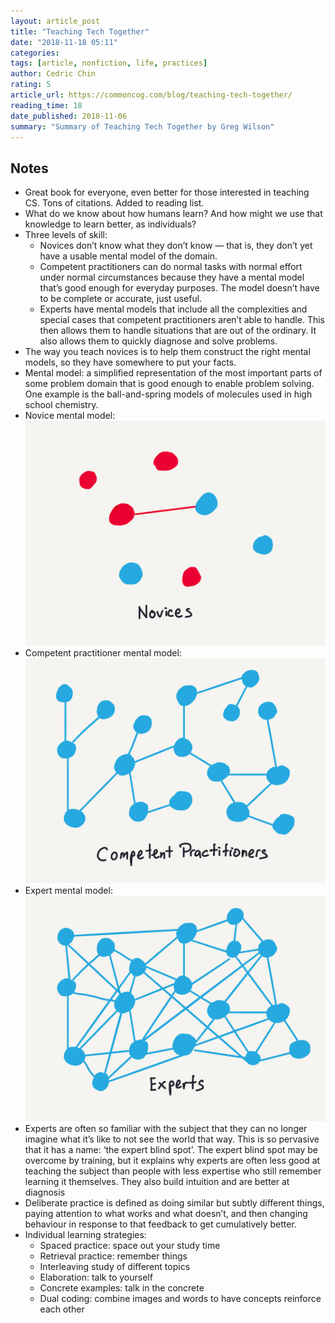 ```yaml
---
layout: article_post
title: "Teaching Tech Together"
date: "2018-11-18 05:11"
categories:
tags: [article, nonfiction, life, practices]
author: Cedric Chin
rating: 5
article_url: https://commoncog.com/blog/teaching-tech-together/
reading_time: 18
date_published: 2018-11-06
summary: "Summary of Teaching Tech Together by Greg Wilson"
---
```


## Notes

* Great book for everyone, even better for those interested in teaching CS.
  Tons of citations. Added to reading list.
* What do we know about how humans learn? And how might we use that knowledge to
  learn better, as individuals?
* Three levels of skill:
  * Novices don’t know what they don’t know — that is, they don’t yet have a
    usable mental model of the domain.
  * Competent practitioners can do normal tasks with normal effort under normal
    circumstances because they have a mental model that’s good enough for everyday
    purposes. The model doesn’t have to be complete or accurate, just useful.
  * Experts have mental models that include all the complexities and special cases
    that competent practitioners aren’t able to handle. This then allows them to
    handle situations that are out of the ordinary. It also allows them to quickly
    diagnose and solve problems.
* The way you teach novices is to help them construct the right mental models,
  so they have somewhere to put your facts.
* Mental model: a simplified representation of the most important parts of some
  problem domain that is good enough to enable problem solving. One example is
  the ball-and-spring models of molecules used in high school chemistry.
* Novice mental model:
![novice-mental-model](/images/articles/teaching-tech-together-novice-mental-model.png)
* Competent practitioner mental model:
![competent-practitioner-mental-model](/images/articles/teaching-tech-together-competent-practitioner-mental-model.png)
* Expert mental model:
![expert-mental-model](/images/articles/teaching-tech-together-expert-mental-model.png)
* Experts are often so familiar with the subject that they can no longer imagine
  what it’s like to not see the world that way. This is so pervasive that it has
  a name: ‘the expert blind spot’. The expert blind spot may be overcome by
  training, but it explains why experts are often less good at teaching the
  subject than people with less expertise who still remember learning it
  themselves. They also build intuition and are better at diagnosis
* Deliberate practice is defined as doing similar but subtly different things,
  paying attention to what works and what doesn’t, and then changing behaviour
  in response to that feedback to get cumulatively better.
* Individual learning strategies:
  * Spaced practice: space out your study time
  * Retrieval practice: remember things
  * Interleaving study of different topics
  * Elaboration: talk to yourself
  * Concrete examples: talk in the concrete
  * Dual coding: combine images and words to have concepts reinforce each other
